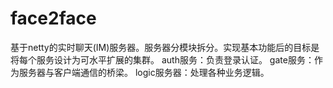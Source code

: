 # face2face
基于netty的实时聊天(IM)服务器。服务器分模块拆分。实现基本功能后的目标是将每个服务设计为可水平扩展的集群。
auth服务：负责登录认证。
gate服务：作为服务器与客户端通信的桥梁。
logic服务器：处理各种业务逻辑。
